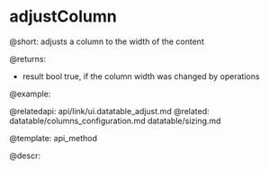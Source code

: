 adjustColumn
=============


@short: adjusts a column to the width of the content
	

@returns:
- result   bool   true, if the column width was changed by operations
	

@example:


@relatedapi:
	api/link/ui.datatable_adjust.md
@related:
	datatable/columns_configuration.md
    datatable/sizing.md
    

@template:	api_method
	
@descr:


